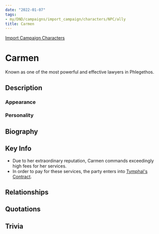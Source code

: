 ```yaml
---
date: "2022-01-07"
tags:
- my/DND/campaigns/import_campaign/characters/NPC/ally
title: Carmen
---
```


[Import Campaign Characters](/dnd/characters/)

# Carmen

Known as one of the most powerful and effective lawyers in Phlegethos.

## Description

### Appearance

### Personality

## Biography

## Key Info

- Due to her extraordinary reputation, Carmen commands exceedingly high fees for her services.
- In order to pay for these services, the party enters into [Tymphal's Contract](/dnd/other-notes/tymphals-contract/).

## Relationships

## Quotations

## Trivia
